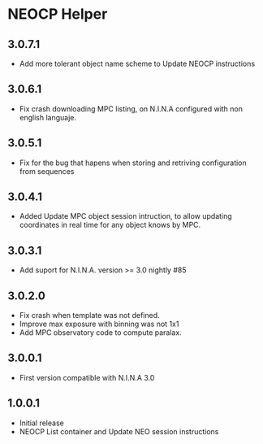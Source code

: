 ﻿# NEOCP Helper

## 3.0.7.1
- Add more tolerant object name scheme to Update NEOCP instructions

## 3.0.6.1
- Fix crash downloading MPC listing, on N.I.N.A configured with non english languaje.

## 3.0.5.1
- Fix for the bug that hapens when storing and retriving configuration from sequences

## 3.0.4.1
- Added Update MPC object session intruction, to allow updating coordinates in real time for any object knows by MPC.

## 3.0.3.1
- Add suport for N.I.N.A. version >= 3.0 nightly #85

## 3.0.2.0
- Fix crash when template was not defined.
- Improve max exposure with binning was not 1x1
- Add MPC observatory code to compute paralax.

## 3.0.0.1
- First version compatible with N.I.N.A 3.0

## 1.0.0.1
- Initial release
- NEOCP List container and Update NEO session instructions